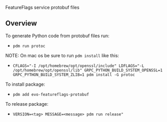 FeatureFlags service protobuf files

Overview
--------

To generate Python code from protobuf files run:
- ``pdm run protoc``

NOTE: On mac os be sure to run `pdm install` like this:
- ``CFLAGS="-I /opt/homebrew/opt/openssl/include" LDFLAGS="-L /opt/homebrew/opt/openssl/lib" GRPC_PYTHON_BUILD_SYSTEM_OPENSSL=1 GRPC_PYTHON_BUILD_SYSTEM_ZLIB=1 pdm install -G protoc``

To install package:
- ``pdm add evo-featureflags-protobuf``

To release package:
- ``VERSION=<tag> MESSAGE=<message> pdm run release"``
